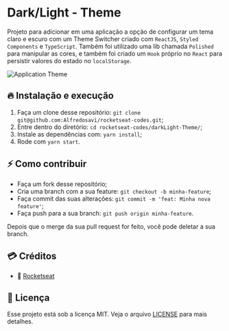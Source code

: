# Dark/Light - Theme

Projeto para adicionar em uma aplicação a opção de configurar um tema claro e escuro com um Theme Switcher criado com ```ReactJS```, ```Styled Components``` e ```TypeScript```.
Também foi utilizado uma lib chamada ```Polished``` para manipular as cores, e também foi criado um ```Hook``` próprio no ```React``` para persistir valores do estado no ```localStorage```.

![Application Theme](https://media.giphy.com/media/rGuXZpqbB3cQnvFJJ3/giphy.gif?cid=790b7611d4e911dbdf8951eadcae23969bf40a98ba019709&rid=giphy.gif&ct=g)

## 🔥 Instalação e execução
  1. Faça um clone desse repositório: ```git clone git@github.com:Alfredosavi/rocketseat-codes.git```;
  2. Entre dentro do diretório: ```cd rocketseat-codes/darkLight-Theme/```;
  3. Instale as dependências com: ```yarn install```;
  4. Rode com ```yarn start```.


## ⚡️ Como contribuir
  - Faça um fork desse repositório;
  - Cria uma branch com a sua feature: `git checkout -b minha-feature`;
  - Faça commit das suas alterações: `git commit -m 'feat: Minha nova feature'`;
  - Faça push para a sua branch: `git push origin minha-feature`.

Depois que o merge da sua pull request for feito, você pode deletar a sua branch.


## :credit_card: Créditos
  * :rocket: [Rocketseat](https://rocketseat.com.br/)


## :memo: Licença

Esse projeto está sob a licença MIT. Veja o arquivo [LICENSE](https://github.com/Alfredosavi/rocketseat-codes/blob/main/LICENSE) para mais detalhes.
